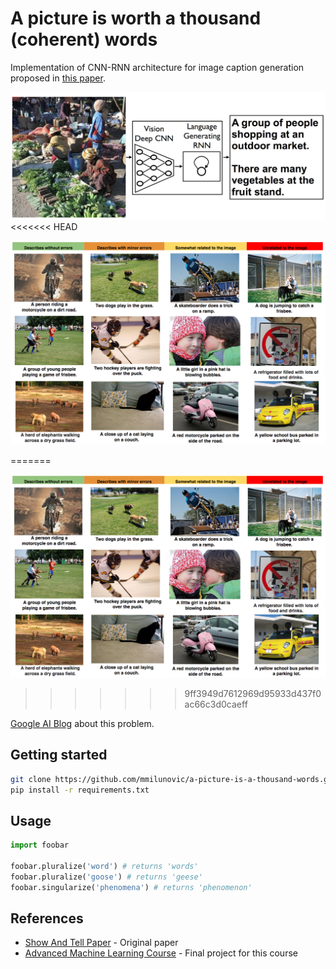 # A picture is worth a thousand (coherent) words

Implementation of CNN-RNN architecture for image caption generation proposed in [this paper](https://arxiv.org/abs/1411.4555). 

![](https://github.com/mmilunovic/a-picture-is-a-thousand-words/blob/master/resources/description.png)
<<<<<<< HEAD

![](https://github.com/mmilunovic/a-picture-is-a-thousand-words/blob/master/resources/multiple.png)

=======

![](https://github.com/mmilunovic/a-picture-is-a-thousand-words/blob/master/resources/multiple.png)
>>>>>>> 9ff3949d7612969d95933d437f0ac66c3d0caeff


[Google AI Blog](https://ai.googleblog.com/2014/11/a-picture-is-worth-thousand-coherent.html) about this problem.




## Getting started

```bash
git clone https://github.com/mmilunovic/a-picture-is-a-thousand-words.git
pip install -r requirements.txt
```

## Usage

```python
import foobar

foobar.pluralize('word') # returns 'words'
foobar.pluralize('goose') # returns 'geese'
foobar.singularize('phenomena') # returns 'phenomenon'
```

## References

* [Show And Tell Paper](https://arxiv.org/abs/1411.4555) - Original paper
* [Advanced Machine Learning Course](https://www.coursera.org/specializations/aml) - Final project for this course


